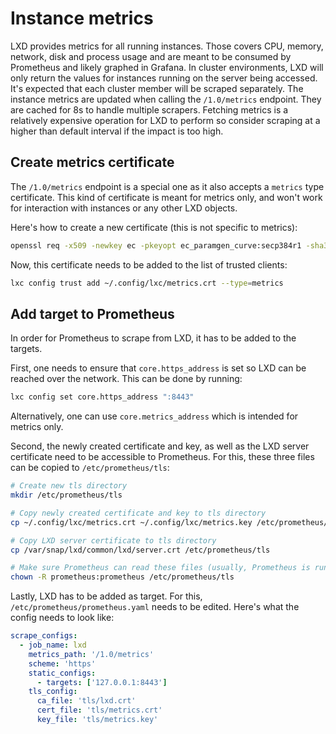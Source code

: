 # Instance metrics
LXD provides metrics for all running instances. Those covers CPU, memory, network, disk and process usage and are meant to be consumed by Prometheus and likely graphed in Grafana.
In cluster environments, LXD will only return the values for instances running on the server being accessed. It's expected that each cluster member will be scraped separately.
The instance metrics are updated when calling the `/1.0/metrics` endpoint.
They are cached for 8s to handle multiple scrapers. Fetching metrics is a relatively expensive operation for LXD to perform so consider scraping at a higher than default interval
if the impact is too high.

## Create metrics certificate
The `/1.0/metrics` endpoint is a special one as it also accepts a `metrics` type certificate.
This kind of certificate is meant for metrics only, and won't work for interaction with instances or any other LXD objects.

Here's how to create a new certificate (this is not specific to metrics):

```bash
openssl req -x509 -newkey ec -pkeyopt ec_paramgen_curve:secp384r1 -sha384 -keyout metrics.key -nodes -out metrics.crt -days 3650 -subj "/CN=metrics.local"
```

Now, this certificate needs to be added to the list of trusted clients:

```bash
lxc config trust add ~/.config/lxc/metrics.crt --type=metrics
```

## Add target to Prometheus
In order for Prometheus to scrape from LXD, it has to be added to the targets.

First, one needs to ensure that `core.https_address` is set so LXD can be reached over the network.
This can be done by running:

```bash
lxc config set core.https_address ":8443"
```

Alternatively, one can use `core.metrics_address` which is intended for metrics only.

Second, the newly created certificate and key, as well as the LXD server certificate need to be accessible to Prometheus.
For this, these three files can be copied to `/etc/prometheus/tls`:

```bash
# Create new tls directory
mkdir /etc/prometheus/tls

# Copy newly created certificate and key to tls directory
cp ~/.config/lxc/metrics.crt ~/.config/lxc/metrics.key /etc/prometheus/tls

# Copy LXD server certificate to tls directory
cp /var/snap/lxd/common/lxd/server.crt /etc/prometheus/tls

# Make sure Prometheus can read these files (usually, Prometheus is run as user "prometheus")
chown -R prometheus:prometheus /etc/prometheus/tls
```

Lastly, LXD has to be added as target.
For this, `/etc/prometheus/prometheus.yaml` needs to be edited.
Here's what the config needs to look like:

```yaml
scrape_configs:
  - job_name: lxd
    metrics_path: '/1.0/metrics'
    scheme: 'https'
    static_configs:
      - targets: ['127.0.0.1:8443']
    tls_config:
      ca_file: 'tls/lxd.crt'
      cert_file: 'tls/metrics.crt'
      key_file: 'tls/metrics.key'
```
